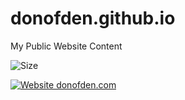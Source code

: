 # donofden.github.io
My Public Website Content

![Size](https://img.shields.io/github/repo-size/donofden/donofden.github.io.svg?style=flat)

[![Website donofden.com](https://img.shields.io/website-up-down-green-red/http/donofden.com.svg)](http://donofden.com/)
